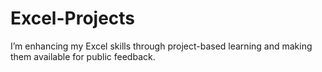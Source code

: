 # Excel-Projects
I’m enhancing my Excel skills through project-based learning and making them available for public feedback.
